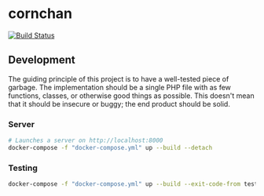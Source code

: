 # cornchan
[![Build Status](https://travis-ci.com/lurkshark/cornchan.svg?branch=master)](https://travis-ci.com/lurkshark/cornchan)

## Development
The guiding principle of this project is to have a well-tested piece of garbage. The implementation should be a single PHP file with as few functions, classes, or otherwise good things as possible. This doesn't mean that it should be insecure or buggy; the end product should be solid.

### Server

```sh
# Launches a server on http://localhost:8000
docker-compose -f "docker-compose.yml" up --build --detach
```

### Testing

```sh
docker-compose -f "docker-compose.yml" up --build --exit-code-from test
```
